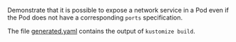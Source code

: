 Demonstrate that it is possible to expose a network service in a Pod even if the Pod does not have a corresponding `ports` specification.

The file [generated.yaml](generated.yaml) contains the output of `kustomize build`.
